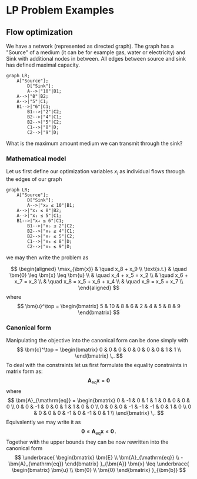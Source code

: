 # LP Problem Examples

## Flow optimization
We have a network (represented as directed graph). The graph has a "Source" of a medium (it can be for example gas, water or electricity) and Sink with additional nodes in between. All edges between source and sink has defined maximal capacity.

```mermaid
graph LR;
    A["Source"];
		D["Sink"];
		A-->|"10"|B1;
    A-->|"8"|B2;
    A-->|"5"|C1;
    B1-->|"6"|C1;
		B1-->|"2"|C2;
		B2-->|"4"|C1;
		B2-->|"5"|C2;
		C1-->|"8"|D;
		C2-->|"9"|D;
```
What is the maximum amount medium we can transmit through the sink?

### Mathematical model

Let us first define our optimization variables $x_i$ as individual flows through the edges of our graph

```mermaid
graph LR;
    A["Source"];
		D["Sink"];
		A-->|"x₂ ≤ 10"|B1;
    A-->|"x₃ ≤ 8"|B2;
    A-->|"x₁ ≤ 5"|C1;
    B1-->|"x₄ ≤ 6"|C1;
		B1-->|"x₅ ≤ 2"|C2;
		B2-->|"x₆ ≤ 4"|C1;
		B2-->|"x₇ ≤ 5"|C2;
		C1-->|"x₈ ≤ 8"|D;
		C2-->|"x₉ ≤ 9"|D;
```

we may then write the problem as

$$
\begin{aligned}
	\max_{\bm{x}} & \quad x_8 + x_9 \\
	\text{s.t.} & \quad \bm{0} \leq \bm{x} \leq \bm{u} \\
							& \quad x_4 + x_5 = x_2 \\
	            & \quad x_6 + x_7 = x_3 \\
	            & \quad x_8 = x_5 + x_6 + x_4 \\
	            & \quad x_9 = x_5 + x_7 \\
\end{aligned}
$$
where
$$
\bm{u}^\top = \begin{bmatrix} 5 & 10 & 8 & 6 & 2 & 4 & 5 & 8 & 9 \end{bmatrix}
$$

### Canonical form
Manipulating the objective into the canonical form can be done simply with
$$
\bm{c}^\top = \begin{bmatrix}
	0 & 0 & 0 & 0 & 0 & 0 & 0 & 1 & 1 \\
\end{bmatrix}
\,.
$$
To deal with the constraints let us first formulate the equality constraints in matrix form as:
$$
\bm{A}_{\mathrm{eq}} \bm{x} = \bm{0}
$$
where
$$
\bm{A}_{\mathrm{eq}} =
\begin{bmatrix}
	0 & -1 & 0 & 1 & 1 & 0 & 0 & 0 & 0 \\
	0 & 0 & -1 & 0 & 0 & 1 & 1 & 0 & 0 \\
	0 & 0 & 0 & -1 & -1 & -1 & 0 & 1 & 0 \\
	0 & 0 & 0 & 0 & -1 & 0 & -1 & 0 & 1 \\
\end{bmatrix}
\,.
$$
Equivalently we may write it as
$$
\bm{0} \leq \bm{A}_{\mathrm{eq}} \bm{x} \leq \bm{0} \,.
$$
Together with the upper bounds they can be now rewritten into the canonical form
$$
\underbrace{
\begin{bmatrix}
	\bm{E} \\
	\bm{A}_{\mathrm{eq}} \\
	-\bm{A}_{\mathrm{eq}}
\end{bmatrix}
}_{\bm{A}}
\bm{x}
\leq
\underbrace{
\begin{bmatrix}
	\bm{u} \\
	\bm{0} \\
	\bm{0}
\end{bmatrix}
}_{\bm{b}}
$$
